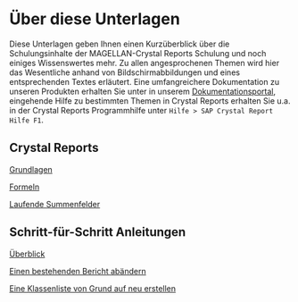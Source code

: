 # Über diese Unterlagen

Diese Unterlagen geben Ihnen einen Kurzüberblick über die Schulungsinhalte der MAGELLAN-Crystal Reports Schulung und noch einiges Wissenswertes mehr. Zu allen angesprochenen Themen wird hier das Wesentliche anhand von Bildschirmabbildungen und eines entsprechenden Textes erläutert. Eine umfangreichere Dokumentation zu unseren Produkten erhalten Sie unter in unserem [Dokumentationsportal](https://www.stueber.de/docs.php), eingehende Hilfe zu bestimmten Themen in Crystal Reports erhalten Sie u.a. in der Crystal Reports Programmhilfe unter `Hilfe > SAP Crystal Report Hilfe F1`.

## Crystal Reports

[Grundlagen](basics.md)

[Formeln](formulas.md)

[Laufende Summenfelder](running_totals.md)

<!-- [Gruppierungen](groups.md) -->

<!-- [Unterberichte](subreports.md) -->

## Schritt-für-Schritt Anleitungen

[Überblick](step-by-step/overview.md)

[Einen bestehenden Bericht abändern](step-by-step/change_report.md)

[Eine Klassenliste von Grund auf neu erstellen](step-by-step/create_class_list.md)
